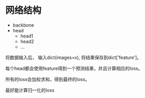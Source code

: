 <!--
 * @Author: lidong
 * @Date: 2021-06-07 20:10:14
 * @LastEditors: lidong
 * @LastEditTime: 2021-06-07 22:56:21
 * @Description: file content
-->


# 网络结构

* backbone
* head
    * head1
    * head2
    * ...

将数据输入后， 输入dict(images=x), 将结果保存到dict['feature']。

每个head都会使用feature得到一个预测结果，并且计算相应的loss。

所有的loss会加权求和，得到最终的loss。

最好能计算归一化的loss
